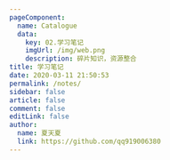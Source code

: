 ```yaml
---
pageComponent: 
  name: Catalogue
  data: 
    key: 02.学习笔记
    imgUrl: /img/web.png
    description: 碎片知识，资源整合
title: 学习笔记
date: 2020-03-11 21:50:53
permalink: /notes/
sidebar: false
article: false
comment: false
editLink: false
author: 
  name: 夏天夏
  link: https://github.com/qq919006380
---
```

